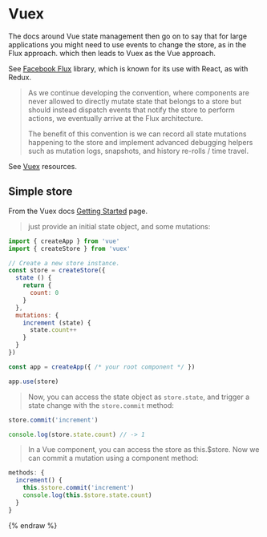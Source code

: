 # Vuex

The docs around Vue state management then go on to say that for large applications you might need to use events to change the store, as in the Flux approach. which then leads to Vuex as the Vue approach.

See [Facebook Flux](https://facebook.github.io/flux/) library, which is known for its use with React, as with Redux.

> As we continue developing the convention, where components are never allowed to directly mutate state that belongs to a store but should instead dispatch events that notify the store to perform actions, we eventually arrive at the Flux architecture.
>
> The benefit of this convention is we can record all state mutations happening to the store and implement advanced debugging helpers such as mutation logs, snapshots, and history re-rolls / time travel.

See [Vuex](https://michaelcurrin.github.io/dev-resources/resources/javascript/packages/vue/vuex.html) resources.


## Simple store

From the Vuex docs [Getting Started](https://next.vuex.vuejs.org/guide/) page.

> just provide an initial state object, and some mutations:

```javascript
import { createApp } from 'vue'
import { createStore } from 'vuex'

// Create a new store instance.
const store = createStore({
  state () {
    return {
      count: 0
    }
  },
  mutations: {
    increment (state) {
      state.count++
    }
  }
})

const app = createApp({ /* your root component */ })

app.use(store)
```

> Now, you can access the state object as `store.state`, and trigger a state change with the `store.commit` method:

```javascript
store.commit('increment')

console.log(store.state.count) // -> 1
```

> In a Vue component, you can access the store as this.$store. Now we can commit a mutation using a component method:

```javascript
methods: {
  increment() {
    this.$store.commit('increment')
    console.log(this.$store.state.count)
  }
}
```

{% endraw %}
